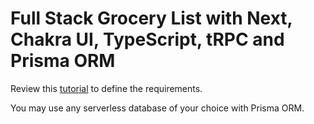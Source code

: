 # Full Stack Grocery List with Next, Chakra UI, TypeScript, tRPC and Prisma ORM

Review this [tutorial](https://dev.to/franciscomendes10866/build-a-full-stack-app-with-nextjs-tailwind-trpc-and-prisma-orm-4ail) to define the requirements.

You may use any serverless database of your choice with Prisma ORM.